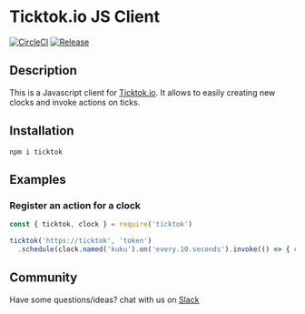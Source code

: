 # Ticktok.io JS Client
[![CircleCI](https://circleci.com/gh/ticktok-io/ticktok.js.svg?style=svg)](https://circleci.com/gh/ticktok-io/ticktok.js)
[![Release](https://img.shields.io/github/release/ticktok-io/ticktok.js.svg)](https://github.com/ticktok-io/ticktok.js/releases/tag)

## Description
This is a Javascript client for [Ticktok.io](https://ticktok.io). It allows to easily creating new clocks and invoke actions on ticks.

## Installation
```
npm i ticktok
```

## Examples
### Register an action for a clock
```javascript
const { ticktok, clock } = require('ticktok')

ticktok('https://ticktok', 'token')
  .schedule(clock.named('kuku').on('every.10.seconds').invoke(() => { console.log('tick') }))
```

## Community
Have some questions/ideas? chat with us on [Slack](https://join.slack.com/t/ticktokio/shared_invite/enQtNTE0MzExNTY5MjIzLThjNDU3NjIzYzQxZTY0YTM5ODE2OWFmMWU3YmQ1ZTViNDVmYjZkNWUzMWU5NWU0YmU5NWYxMWMxZjlmNGQ1Y2U)

